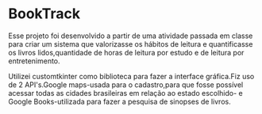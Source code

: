 # BookTrack
Esse projeto foi desenvolvido a partir de uma atividade passada em classe para criar um sistema que valorizasse os hábitos de leitura e quantificasse os livros lidos,quantidade de horas de leitura por estudo e de leitura por entretenimento.

Utilizei customtkinter como biblioteca para fazer a interface gráfica.Fiz uso de 2 API's.Google maps-usada para o cadastro,para que fosse possível acessar todas as cidades brasileiras em relação ao estado escolhido- e Google Books-utilizada para fazer a pesquisa de sinopses de livros.
